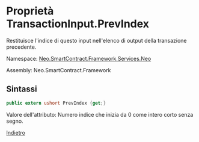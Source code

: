 # Proprietà TransactionInput.PrevIndex 

Restituisce l'indice di questo input nell'elenco di output della transazione precedente.

Namespace: [Neo.SmartContract.Framework.Services.Neo](../../neo.md)

Assembly: Neo.SmartContract.Framework

## Sintassi

```c#
public extern ushort PrevIndex {get;}
```

Valore dell'attributo: Numero indice che inizia da 0 come intero corto senza segno.



[Indietro](../TransactionInput.md)
